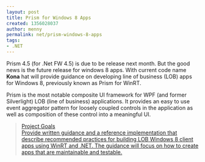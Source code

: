 ```yaml
---
layout: post
title: Prism for Windows 8 Apps
created: 1356028037
author: menny
permalink: net/prism-windows-8-apps
tags:
- .NET
---
```

<p>Prism 4.5 (for .Net FW 4.5) is due to be release next month. But the good news is the future release for windows 8 apps. With current code name <b>Kona</b> hat will provide guidance on developing line of business (LOB) apps for Windows 8, previously known as Prism for WinRT. </p>
<p>Prism is the most notable composite UI framework for WPF (and former Silverlight) LOB (line of business) applications. It provides an easy to use event aggregator pattern for loosely coupled controls in the application as well as composition of these control into a meaningful UI.<br />
<blockquote><a href="http://blogs.msdn.com/b/blaine/archive/2012/12/13/prism-on-net-4-5-and-the-road-to-windows-8-apps.aspx" target="_blank">Project Goals<br />Provide written guidance and a reference implementation that describe recommended practices for building LOB Windows 8 client apps using WinRT and .NET. The guidance will focus on how to create apps that are maintainable and testable.</a></p></blockquote>
